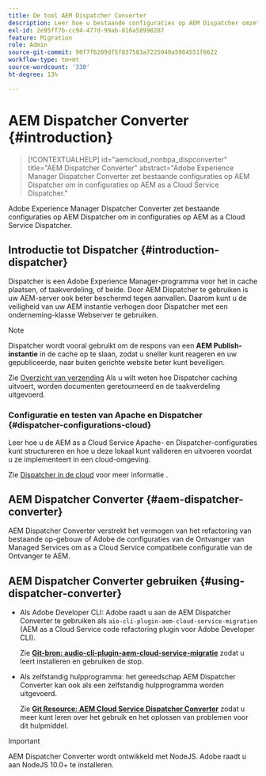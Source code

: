 ```yaml
---
title: De tool AEM Dispatcher Converter
description: Leer hoe u bestaande configuraties op AEM Dispatcher omzet in configuraties op AEM as a Cloud Service Dispatcher.
exl-id: 2e95ff7b-cc94-477d-99ab-816a58998287
feature: Migration
role: Admin
source-git-commit: 90f7f6209df5f837583a7225940a5984551f6622
workflow-type: tm+mt
source-wordcount: '330'
ht-degree: 13%

---
```


# AEM Dispatcher Converter {#introduction}

>[!CONTEXTUALHELP]
>id="aemcloud_nonbpa_dispconverter"
>title="AEM Dispatcher Converter"
>abstract="Adobe Experience Manager Dispatcher Converter zet bestaande configuraties op AEM Dispatcher om in configuraties op AEM as a Cloud Service Dispatcher."

Adobe Experience Manager Dispatcher Converter zet bestaande configuraties op AEM Dispatcher om in configuraties op AEM as a Cloud Service Dispatcher.

## Introductie tot Dispatcher {#introduction-dispatcher}

Dispatcher is een Adobe Experience Manager-programma voor het in cache plaatsen, of taakverdeling, of beide. Door AEM Dispatcher te gebruiken is uw AEM-server ook beter beschermd tegen aanvallen. Daarom kunt u de veiligheid van uw AEM instantie verhogen door Dispatcher met een onderneming-klasse Webserver te gebruiken.

>[!NOTE]
>Dispatcher wordt vooral gebruikt om de respons van een **AEM Publish-instantie** in de cache op te slaan, zodat u sneller kunt reageren en uw gepubliceerde, naar buiten gerichte website beter kunt beveiligen.

Zie [Overzicht van verzending](https://experienceleague.adobe.com/docs/experience-manager-dispatcher/using/dispatcher.html) Als u wilt weten hoe Dispatcher caching uitvoert, worden documenten geretourneerd en de taakverdeling uitgevoerd.

### Configuratie en testen van Apache en Dispatcher {#dispatcher-configurations-cloud}

Leer hoe u de AEM as a Cloud Service Apache- en Dispatcher-configuraties kunt structureren en hoe u deze lokaal kunt valideren en uitvoeren voordat u ze implementeert in een cloud-omgeving.

Zie [Dispatcher in de cloud](https://experienceleague.adobe.com/docs/experience-manager-cloud-service/content/implementing/content-delivery/disp-overview.html) voor meer informatie .

## AEM Dispatcher Converter {#aem-dispatcher-converter}

AEM Dispatcher Converter verstrekt het vermogen van het refactoring van bestaande op-gebouw of Adobe de configuraties van de Ontvanger van Managed Services om as a Cloud Service compatibele configuratie van de Ontvanger te AEM.

## AEM Dispatcher Converter gebruiken {#using-dispatcher-converter}

* Als Adobe Developer CLI: Adobe raadt u aan de AEM Dispatcher Converter te gebruiken als `aio-cli-plugin-aem-cloud-service-migration` (AEM as a Cloud Service code refactoring plugin voor Adobe Developer CLI).

  Zie **[Git-bron: audio-cli-plugin-aem-cloud-service-migratie](https://github.com/adobe/aio-cli-plugin-aem-cloud-service-migration#introduction)** zodat u leert installeren en gebruiken de stop.

* Als zelfstandig hulpprogramma: het gereedschap AEM Dispatcher Converter kan ook als een zelfstandig hulpprogramma worden uitgevoerd.

  Zie **[Git Resource: AEM Cloud Service Dispatcher Converter](https://github.com/adobe/aem-cloud-service-source-migration/tree/master/packages/dispatcher-converter)** zodat u meer kunt leren over het gebruik en het oplossen van problemen voor dit hulpmiddel.

>[!IMPORTANT]
>AEM Dispatcher Converter wordt ontwikkeld met NodeJS. Adobe raadt u aan NodeJS 10.0+ te installeren.
